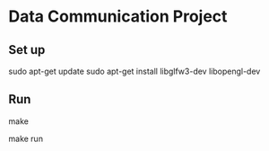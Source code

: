 # Data Communication Project

## Set up

sudo apt-get update
sudo apt-get install libglfw3-dev libopengl-dev

## Run

make

make run